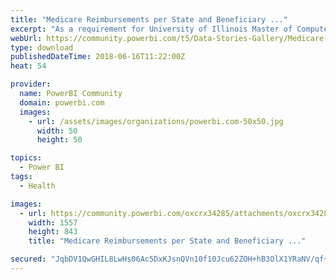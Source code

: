 ```yaml
---
title: "Medicare Reimbursements per State and Beneficiary ..."
excerpt: "As a requirement for University of Illinois Master of Computer Science."
webUrl: https://community.powerbi.com/t5/Data-Stories-Gallery/Medicare-Reimbursements-per-State-and-Beneficiary-in-2015/m-p/441325
type: download
publishedDateTime: 2018-06-16T11:22:00Z
heat: 54

provider:
  name: PowerBI Community
  domain: powerbi.com
  images:
    - url: /assets/images/organizations/powerbi.com-50x50.jpg
      width: 50
      height: 50

topics:
  - Power BI
tags:
  - Health

images:
  - url: https://community.powerbi.com/oxcrx34285/attachments/oxcrx34285/DataStoriesGallery/2006/1/snip_20180616112212.png
    width: 1557
    height: 843
    title: "Medicare Reimbursements per State and Beneficiary ..."

secured: "JqbDV1QwGHIL8LwHs06Ac5DxKJsnQVn10f10Jcu62ZOH+hB3OlX1YRaNV/qf+10saJr4S/5GWsZvB2i7KvQqPUdm49Drn35xd3rrGilPFGrp3iEuVFxyK1IwMKvX0XvBu0/ZWYgpjakn1JWCv8Y1NZz8ngli0pPRow5MdWaVEPy9mGiG79CkT+vK1a4y6rOIubcrcI+IkVDCtGAs+4kJDgEvmUkBb029bQTFYyKsRk7H69kNPxxvK8XqkawyAcaaUs2ztPtyVIerIDN8XdWzLa53VZhNRYS3nYWbAfs/kZOuGKmj6LjTCY+L3Tx9Hm/sJoNY5GDh5YclL2Fr+Li33mQhKtkQ7/G0otkbbHHwDziBE7iFigf1xqnm+W/l9DBQ;XtlP+bGnlMxzRvN4BYv7CQ=="
---
```


